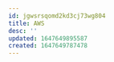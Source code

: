 ```yaml
---
id: jgwsrsqomd2kd3cj73wg804
title: AWS
desc: ''
updated: 1647649895587
created: 1647649787478
---
```


